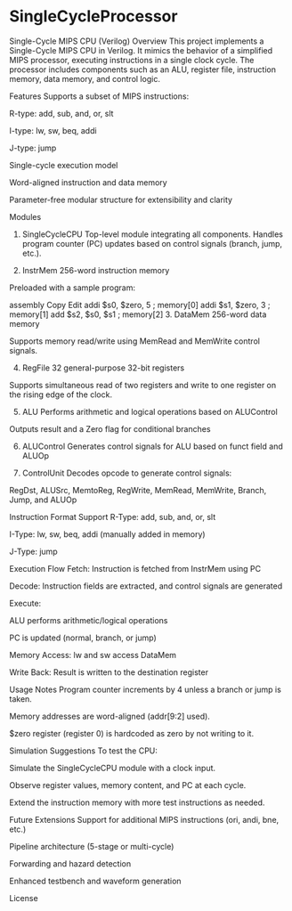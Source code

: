 # SingleCycleProcessor
Single-Cycle MIPS CPU (Verilog)
Overview
This project implements a Single-Cycle MIPS CPU in Verilog. It mimics the behavior of a simplified MIPS processor, executing instructions in a single clock cycle. The processor includes components such as an ALU, register file, instruction memory, data memory, and control logic.

Features
Supports a subset of MIPS instructions:

R-type: add, sub, and, or, slt

I-type: lw, sw, beq, addi

J-type: jump

Single-cycle execution model

Word-aligned instruction and data memory

Parameter-free modular structure for extensibility and clarity

Modules
1. SingleCycleCPU
Top-level module integrating all components. Handles program counter (PC) updates based on control signals (branch, jump, etc.).

2. InstrMem
256-word instruction memory

Preloaded with a sample program:

assembly
Copy
Edit
addi $s0, $zero, 5  ; memory[0]
addi $s1, $zero, 3  ; memory[1]
add  $s2, $s0, $s1  ; memory[2]
3. DataMem
256-word data memory

Supports memory read/write using MemRead and MemWrite control signals.

4. RegFile
32 general-purpose 32-bit registers

Supports simultaneous read of two registers and write to one register on the rising edge of the clock.

5. ALU
Performs arithmetic and logical operations based on ALUControl

Outputs result and a Zero flag for conditional branches

6. ALUControl
Generates control signals for ALU based on funct field and ALUOp

7. ControlUnit
Decodes opcode to generate control signals:

RegDst, ALUSrc, MemtoReg, RegWrite, MemRead, MemWrite, Branch, Jump, and ALUOp

Instruction Format Support
R-Type: add, sub, and, or, slt

I-Type: lw, sw, beq, addi (manually added in memory)

J-Type: jump

Execution Flow
Fetch: Instruction is fetched from InstrMem using PC

Decode: Instruction fields are extracted, and control signals are generated

Execute:

ALU performs arithmetic/logical operations

PC is updated (normal, branch, or jump)

Memory Access: lw and sw access DataMem

Write Back: Result is written to the destination register

Usage Notes
Program counter increments by 4 unless a branch or jump is taken.

Memory addresses are word-aligned (addr[9:2] used).

$zero register (register 0) is hardcoded as zero by not writing to it.

Simulation Suggestions
To test the CPU:

Simulate the SingleCycleCPU module with a clock input.

Observe register values, memory content, and PC at each cycle.

Extend the instruction memory with more test instructions as needed.

Future Extensions
Support for additional MIPS instructions (ori, andi, bne, etc.)

Pipeline architecture (5-stage or multi-cycle)

Forwarding and hazard detection

Enhanced testbench and waveform generation

License
